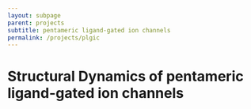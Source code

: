 ```yaml
---
layout: subpage
parent: projects
subtitle: pentameric ligand-gated ion channels
permalink: /projects/plgic
---
```


<h1> Structural Dynamics of pentameric ligand-gated ion channels </h1>

